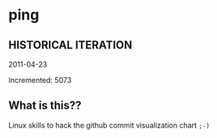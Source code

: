 # ping

## HISTORICAL ITERATION
2011-04-23

Incremented: 5073

## What is this?? 
Linux skills to hack the github commit visualization chart `;-)`
